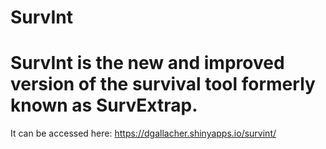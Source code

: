 # SurvInt


# SurvInt is the new and improved version of the survival tool formerly known as SurvExtrap.
It can be accessed here:  https://dgallacher.shinyapps.io/survint/ 

